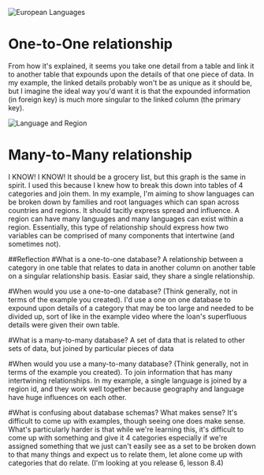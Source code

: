 ![European Languages](/imgs/european_languages.png)

# One-to-One relationship
From how it's explained, it seems you take one detail from a table and link it to another table that expounds upon the details of that one piece of data. In my example, the linked details probably won't be as unique as it should be, but I imagine the ideal way you'd want it is that the expounded information (in foreign key) is much more singular to the linked column (the primary key).

![Language and Region](/imgs/language_and_region.png)

# Many-to-Many relationship
I KNOW! I KNOW!  It should be a grocery list, but this graph is the same in spirit. I used this because I knew how to break this down into tables of 4 categories and join them.
In my example, I'm aiming to show languages can be broken down by families and root languages which can span across countries and regions.  It should tacitly express spread and influence.  A region can have many languages and many languages can exist within a region.  Essentially, this type of relationship should express how two variables can be comprised of many components that intertwine (and sometimes not).


##Reflection
#What is a one-to-one database?
A relationship between a category in one table that relates to data in another column on another table on a singular relationship basis.  Easiar said, they share a single relationship.

#When would you use a one-to-one database? (Think generally, not in terms of the example you created).
I'd use a one on one database to expound upon details of a category that may be too large and needed to be divided up, sort of like in the example video where the loan's superfluous details were given their own table.

#What is a many-to-many database?
A set of data that is related to other sets of data, but joined by particular pieces of data


#When would you use a many-to-many database? (Think generally, not in terms of the example you created).
To join information that has many intertwining relationships. In my example, a single language is joined by a region id, and they work well together because geography and language have huge influences on each other.

#What is confusing about database schemas? What makes sense?
It's difficult to come up with examples, though seeing one does make sense.  What's particularly harder is that while we're learning this, it's difficult to come up with something and give it 4 categories especially if we're assigned something that we just can't easily see as a set to be broken down to that many things and expect us to relate them, let alone come up with categories that do relate.  (I'm looking at you release 6, lesson 8.4)